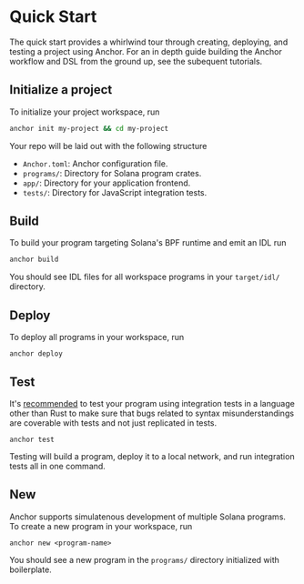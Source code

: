 # Quick Start

The quick start provides a whirlwind tour through creating, deploying, and testing a project
using Anchor. For an in depth guide building the Anchor workflow and DSL from the ground up,
see the subequent tutorials.

## Initialize a project

To initialize your project workspace, run

```bash
anchor init my-project && cd my-project
```

Your repo will be laid out with the following structure

* `Anchor.toml`: Anchor configuration file.
* `programs/`: Directory for Solana program crates.
* `app/`: Directory for your application frontend.
* `tests/`: Directory for JavaScript integration tests.

## Build

To build your program targeting Solana's BPF runtime and emit an IDL run

```bash
anchor build
```

You should see IDL files for all workspace programs in your `target/idl/` directory.

## Deploy

To deploy all programs in your workspace, run

```
anchor deploy
```

## Test

It's [recommended](https://www.parity.io/paritys-checklist-for-secure-smart-contract-development/)
to test your program using integration tests in a language other
than Rust to make sure that bugs related to syntax misunderstandings
are coverable with tests and not just replicated in tests.

```
anchor test
```

Testing will build a program, deploy it to a local network, and
run integration tests all in one command.

## New

Anchor supports simulatenous development of multiple Solana programs.
To create a new program in your workspace, run

```
anchor new <program-name>
```

You should see a new program in the `programs/` directory initialized with boilerplate.
